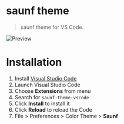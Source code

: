 # saunf theme

> saunf theme for VS Code.

![Preview](preview.gif)

# Installation

1.  Install [Visual Studio Code](https://code.visualstudio.com/)
2.  Launch Visual Studio Code
3.  Choose **Extensions** from menu
4.  Search for `saunf-theme-vscode`
5.  Click **Install** to install it
6.  Click **Reload** to reload the Code
7.  File > Preferences > Color Theme > **Saunf**
